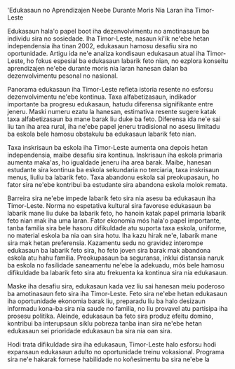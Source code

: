 'Edukasaun no Aprendizajen Neebe Durante Moris Nia Laran iha Timor-Leste

Edukasaun hala'o papel boot iha dezenvolvimentu no amotinasaun ba individu sira no sosiedade. Iha Timor-Leste, nasaun ki'ik ne'ebe hetan independensia iha tinan 2002, edukasaun hamosu desafiu sira no oportunidade. Artigu ida ne'e analiza kondisaun edukasaun atual iha Timor-Leste, ho fokus espesial ba edukasaun labarik feto nian, no ezplora konseitu aprendizajen ne'ebe durante moris nia laran hanesan dalan ba dezenvolvimentu pesonal no nasional.

Panorama edukasaun iha Timor-Leste refleta istoria resente no esforsu dezenvolvimentu ne'ebe kontinua. Taxa alfabetizasaun, indikador importante ba progresu edukasaun, hatudu diferensa signifikante entre jeneru. Maski numeru ezatu la hanesan, estimativa resente sugere katak taxa alfabetizasaun ba mane barak liu duke ba feto. Diferensa ida ne'e sai liu tan iha area rural, iha ne'ebe papel jeneru tradisional no asesu limitadu ba eskola bele hamosu obstakulu ba edukasaun labarik feto nian.

Taxa inskrisaun ba eskola iha Timor-Leste aumenta ona depois hetan independensia, maibe desafiu sira kontinua. Inskrisaun iha eskola primaria aumenta maka'as, ho igualdade jeneru iha area barak. Maibe, hanesan estudante sira kontinua ba eskola sekundaria no terciaria, taxa inskrisaun menus, liuliu ba labarik feto. Taxa abandonu eskola sai preokupasaun, ho fator sira ne'ebe kontribui ba estudante sira abandona eskola molok remata.

Barreira sira ne'ebe impede labarik feto sira nia asesu ba edukasaun iha Timor-Leste. Norma no espetativa kultural sira favorese edukasaun ba labarik mane liu duke ba labarik feto, ho hanoin katak papel primaria labarik feto nian mak iha uma laran. Fator ekonomia mós hala'o papel importante, tanba familia sira bele hasoru difikuldade atu suporta taxa eskola, uniforme, no material eskola ba nia oan sira hotu. Iha kazu hirak ne'e, labarik mane sira mak hetan preferensia. Kazamentu sedu no gravidez interompe edukasaun ba labarik feto sira, ho feto joven sira barak mak abandona eskola atu hahu familia. Preokupasaun ba seguransa, inklui distansia naruk ba eskola no fasilidade saneamentu ne'ebe la adekuadu, mós bele hamosu difikuldade ba labarik feto sira atu frekuenta ka kontinua sira nia edukasaun.

Maske iha desafiu sira, edukasaun kada vez liu sai hanesan meiu poderoso ba amotinasaun feto sira iha Timor-Leste. Feto sira ne'ebe hetan edukasaun iha oportunidade ekonomia barak liu, preparadu liu ba halo desizaun informadu kona-ba sira nia saude no familia, no liu provavel atu partisipa iha prosesu politika. Aleinde, edukasaun ba feto sira produz efeitu domino, kontribui ba interupsaun siklu pobreza tanba inan sira ne'ebe hetan edukasaun sei prioridade edukasaun ba sira nia oan sira.

Hodi trata difikuldade sira iha edukasaun, Timor-Leste halo esforsu hodi expansaun edukasaun adulto no oportunidade treinu vokasional. Programa sira ne'e hakarak fornese habilidade no koñesimentu ba sira ne'ebe la